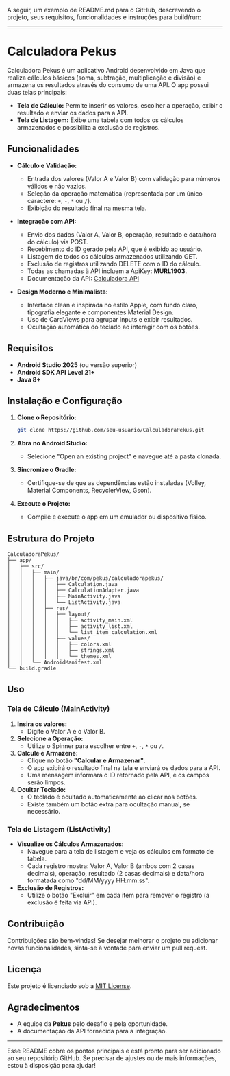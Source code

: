A seguir, um exemplo de README.md para o GitHub, descrevendo o projeto, seus requisitos, funcionalidades e instruções para build/run:

---

# Calculadora Pekus

Calculadora Pekus é um aplicativo Android desenvolvido em Java que realiza cálculos básicos (soma, subtração, multiplicação e divisão) e armazena os resultados através do consumo de uma API. O app possui duas telas principais:  
- **Tela de Cálculo:** Permite inserir os valores, escolher a operação, exibir o resultado e enviar os dados para a API.  
- **Tela de Listagem:** Exibe uma tabela com todos os cálculos armazenados e possibilita a exclusão de registros.

## Funcionalidades

- **Cálculo e Validação:**  
  - Entrada dos valores (Valor A e Valor B) com validação para números válidos e não vazios.
  - Seleção da operação matemática (representada por um único caractere: `+`, `-`, `*` ou `/`).
  - Exibição do resultado final na mesma tela.
  
- **Integração com API:**  
  - Envio dos dados (Valor A, Valor B, operação, resultado e data/hora do cálculo) via POST.
  - Recebimento do ID gerado pela API, que é exibido ao usuário.
  - Listagem de todos os cálculos armazenados utilizando GET.
  - Exclusão de registros utilizando DELETE com o ID do cálculo.
  - Todas as chamadas à API incluem a ApiKey: **MURL1903**.  
  - Documentação da API: [Calculadora API](https://intranet.pekus.com.br/calcapi/swagger/index.html)

- **Design Moderno e Minimalista:**  
  - Interface clean e inspirada no estilo Apple, com fundo claro, tipografia elegante e componentes Material Design.
  - Uso de CardViews para agrupar inputs e exibir resultados.
  - Ocultação automática do teclado ao interagir com os botões.

## Requisitos

- **Android Studio 2025** (ou versão superior)
- **Android SDK API Level 21+**
- **Java 8+**

## Instalação e Configuração

1. **Clone o Repositório:**

   ```bash
   git clone https://github.com/seu-usuario/CalculadoraPekus.git
   ```

2. **Abra no Android Studio:**
   - Selecione "Open an existing project" e navegue até a pasta clonada.

3. **Sincronize o Gradle:**
   - Certifique-se de que as dependências estão instaladas (Volley, Material Components, RecyclerView, Gson).

4. **Execute o Projeto:**
   - Compile e execute o app em um emulador ou dispositivo físico.

## Estrutura do Projeto

```
CalculadoraPekus/
├── app/
│   ├── src/
│   │   ├── main/
│   │   │   ├── java/br/com/pekus/calculadorapekus/
│   │   │   │   ├── Calculation.java
│   │   │   │   ├── CalculationAdapter.java
│   │   │   │   ├── MainActivity.java
│   │   │   │   └── ListActivity.java
│   │   │   ├── res/
│   │   │   │   ├── layout/
│   │   │   │   │   ├── activity_main.xml
│   │   │   │   │   ├── activity_list.xml
│   │   │   │   │   └── list_item_calculation.xml
│   │   │   │   ├── values/
│   │   │   │   │   ├── colors.xml
│   │   │   │   │   ├── strings.xml
│   │   │   │   │   └── themes.xml
│   │   └── AndroidManifest.xml
└── build.gradle
```

## Uso

### Tela de Cálculo (MainActivity)
1. **Insira os valores:**  
   - Digite o Valor A e o Valor B.
2. **Selecione a Operação:**  
   - Utilize o Spinner para escolher entre `+`, `-`, `*` ou `/`.
3. **Calcule e Armazene:**  
   - Clique no botão **"Calcular e Armazenar"**.
   - O app exibirá o resultado final na tela e enviará os dados para a API.
   - Uma mensagem informará o ID retornado pela API, e os campos serão limpos.
4. **Ocultar Teclado:**  
   - O teclado é ocultado automaticamente ao clicar nos botões.
   - Existe também um botão extra para ocultação manual, se necessário.

### Tela de Listagem (ListActivity)
- **Visualize os Cálculos Armazenados:**  
  - Navegue para a tela de listagem e veja os cálculos em formato de tabela.
  - Cada registro mostra: Valor A, Valor B (ambos com 2 casas decimais), operação, resultado (2 casas decimais) e data/hora formatada como "dd/MM/yyyy HH:mm:ss".
- **Exclusão de Registros:**  
  - Utilize o botão "Excluir" em cada item para remover o registro (a exclusão é feita via API).

## Contribuição

Contribuições são bem-vindas! Se desejar melhorar o projeto ou adicionar novas funcionalidades, sinta-se à vontade para enviar um pull request.

## Licença

Este projeto é licenciado sob a [MIT License](LICENSE).

## Agradecimentos

- A equipe da **Pekus** pelo desafio e pela oportunidade.
- A documentação da API fornecida para a integração.

---

Esse README cobre os pontos principais e está pronto para ser adicionado ao seu repositório GitHub. Se precisar de ajustes ou de mais informações, estou à disposição para ajudar!
